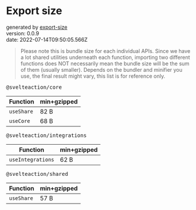 # Export size

generated by [export-size](https://github.com/antfu/export-size)<br>
version: 0.0.9<br>
date: 2022-07-14T09:50:05.566Z

> Please note this is bundle size for each individual APIs. Since we have a lot shared utilities underneath each function, importing two different functions does NOT necessarily mean the bundle size will be the sum of them (usually smaller). Depends on the bundler and minifier you use, the final result might vary, this list is for reference only.

<kbd>@svelteaction/core</kbd>

| Function   | min+gzipped |
| ---------- | ----------- |
| `useShare` | 82 B        |
| `useCore`  | 68 B        |

<kbd>@svelteaction/integrations</kbd>

| Function          | min+gzipped |
| ----------------- | ----------- |
| `useIntegrations` | 62 B        |

<kbd>@svelteaction/shared</kbd>

| Function   | min+gzipped |
| ---------- | ----------- |
| `useShare` | 57 B        |

